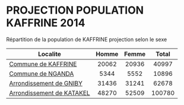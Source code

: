 # PROJECTION POPULATION KAFFRINE 2014
	
Répartition de la population de KAFFRINE projection selon le sexe
	
| Localite  | Homme | Femme | Total |
| --------- |:-----:|:-----:|:-----:|
| [Commune de KAFFRINE](KAFFRINE) | 20062 | 20936 | 40997 |
| [Commune de NGANDA](NGANDA) | 5344 | 5552 | 10896 |
| [Arrondissement de GNIBY](GNIBY) | 31436 | 31241 | 62678 |
| [Arrondissement de KATAKEL](KATAKEL) | 48270 | 52509 | 100780 |

